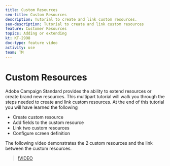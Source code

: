 ```yaml
---
title: Custom Resources
seo-title: Custom Resources
description: Tutorial to create and link custom resources.
seo-description: Tutorial to create and link custom resources
feature: Customer Resources
topics: Adding or extending
kt: KT-2998
doc-type: feature video
activity: use
team: TM
---
```


# Custom Resources

Adobe Campaign Standard provides the ability to extend resources or create brand new resources. This multipart tutorial will walk you through the steps needed to create and link custom resources. At the end of this tutorial you will have learned the following

* Create custom resource
* Add fields to the custom resource
* Link two custom resources
* Configure screen definition

The following video demonstrates the 2 custom resources and the link between the custom resources.

>[!VIDEO](https://video.tv.adobe.com/v/27715?quality=9)
